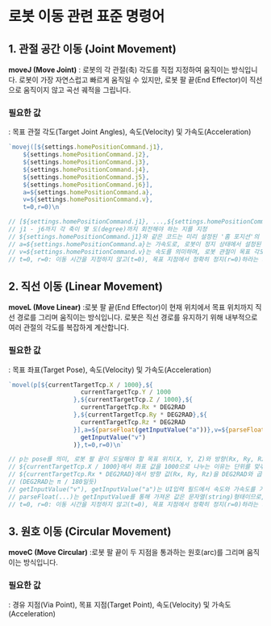# 로봇 이동 관련 표준 명령어

## 1. 관절 공간 이동 (Joint Movement)
**moveJ (Move Joint)**
: 로봇의 각 관절(축) 각도를 직접 지정하여 움직이는 방식입니다. 로봇이 가장 자연스럽고 빠르게 움직일 수 있지만, 로봇 팔 끝(End Effector)이 직선으로 움직이지 않고 곡선 궤적을 그립니다.

### 필요한 값
: 목표 관절 각도(Target Joint Angles), 속도(Velocity) 및 가속도(Acceleration)

``` javascript 
`movej([${settings.homePositionCommand.j1},
    ${settings.homePositionCommand.j2},
    ${settings.homePositionCommand.j3},
    ${settings.homePositionCommand.j4},
    ${settings.homePositionCommand.j5},
    ${settings.homePositionCommand.j6}],
    a=${settings.homePositionCommand.a},
    v=${settings.homePositionCommand.v},
    t=0,r=0)\n`

// [${settings.homePositionCommand.j1}, ...,${settings.homePositionCommand.j6}] 이 배열은 각 관절의 목표 각도를 담고 있음
// j1 - j6까지 각 축이 몇 도(degree)까지 회전해야 하는 지를 지정
// ${settings.homePositionCommand.j1}와 같은 코드는 미리 설정된 '홈 포지션'의 j1(1번 축) 각도 값을 가져와 명령어에 삽입하라는 의미
// a=${settings.homePositionCommand.a}는 가속도로, 로봇이 정지 상태에서 설정된 목표 속도까지 얼마나 빨리 도달할지를 결정
// v=${settings.homePositionCommand.v}는 속도를 의미하며, 로봇 관절이 목표 각도를 향해 움직이는 최대 속도를 지정
// t=0, r=0: 이동 시간을 지정하지 않고(t=0), 목표 지점에서 정확히 정지(r=0)하라는 의미

```


## 2. 직선 이동 (Linear Movement)
**moveL (Move Linear)**
:로봇 팔 끝(End Effector)이 현재 위치에서 목표 위치까지 직선 경로를 그리며 움직이는 방식입니다. 로봇은 직선 경로를 유지하기 위해 내부적으로 여러 관절의 각도를 복잡하게 계산합니다.

### 필요한 값
: 목표 좌표(Target Pose), 속도(Velocity) 및 가속도(Acceleration)
``` javascript 
`movel(p[${currentTargetTcp.X / 1000},${               
                    currentTargetTcp.Y / 1000
                  },${currentTargetTcp.Z / 1000},${
                    currentTargetTcp.Rx * DEG2RAD
                  },${currentTargetTcp.Ry * DEG2RAD},${
                    currentTargetTcp.Rz * DEG2RAD
                  }],a=${parseFloat(getInputValue("a"))},v=${parseFloat(
                    getInputValue("v")
                  )},t=0,r=0)\n`

// p는 pose를 의미, 로봇 팔 끝이 도달해야 할 목표 위치(X, Y, Z)와 방향(Rx, Ry, Rz)를 지정
// ${currentTargetTcp.X / 1000}에서 좌표 값을 1000으로 나누는 이유는 단위를 맞추기 위함. UI에서는 밀리미터(mm)단위로 좌표를 맞추고, 로봇 컨트롤러는 미터(m)단위를 기본으로 
// ${currentTargetTcp.Rx * DEG2RAD}에서 방향 값(Rx, Ry, Rz)을 DEG2RAD와 곱하는 이유는 단위 변환을 하기 위함. UI에서 사람이 이해하기 쉬운 도(Degree)단위를 사용하고, 로봇 컨트롤러는 수학 계산에 용이한 라디안(Radian)단위를 사용하기 때문.
// (DEG2RAD는 π / 180일듯)
// getInputValue("v"), getInputValue("a")는 UI입력 필드에서 속도와 가속도를 가져옴
// parseFloat(...)는 getInputValue를 통해 가져온 값은 문자열(string)형태이므로, parseFloat함수를 사용해 소수점까지 인식하는 숫자(number)형태로 반환하여 명령어를 넣어줌
// t=0, r=0: 이동 시간을 지정하지 않고(t=0), 목표 지점에서 정확히 정지(r=0)하라는 의미

```
## 3. 원호 이동 (Circular Movement)
**moveC (Move Circular)**
:로봇 팔 끝이 두 지점을 통과하는 원호(arc)를 그리며 움직이는 방식입니다.

### 필요한 값
: 경유 지점(Via Point), 목표 지점(Target Point), 속도(Velocity) 및 가속도(Acceleration)





